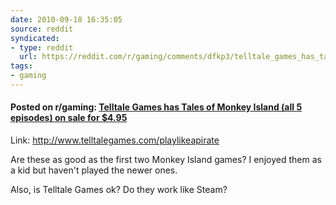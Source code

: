 ```yaml
---
date: 2010-09-18 16:35:05
source: reddit
syndicated:
- type: reddit
  url: https://reddit.com/r/gaming/comments/dfkp3/telltale_games_has_tales_of_monkey_island_all_5/
tags:
- gaming
---
```


#### Posted on r/gaming: [Telltale Games has Tales of Monkey Island (all 5 episodes) on sale for $4.95](https://reddit.com/r/gaming/comments/dfkp3/telltale_games_has_tales_of_monkey_island_all_5/)

Link: http://www.telltalegames.com/playlikeapirate

Are these as good as the first two Monkey Island games? I enjoyed them as a kid but haven't played the newer ones.

Also, is Telltale Games ok? Do they work like Steam?